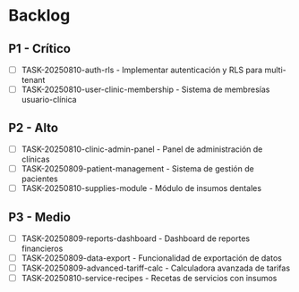 # Backlog

## P1 - Crítico
- [ ] TASK-20250810-auth-rls - Implementar autenticación y RLS para multi-tenant
- [ ] TASK-20250810-user-clinic-membership - Sistema de membresías usuario-clínica

## P2 - Alto
- [ ] TASK-20250810-clinic-admin-panel - Panel de administración de clínicas
- [ ] TASK-20250809-patient-management - Sistema de gestión de pacientes
- [ ] TASK-20250810-supplies-module - Módulo de insumos dentales

## P3 - Medio  
- [ ] TASK-20250809-reports-dashboard - Dashboard de reportes financieros
- [ ] TASK-20250809-data-export - Funcionalidad de exportación de datos
- [ ] TASK-20250809-advanced-tariff-calc - Calculadora avanzada de tarifas
- [ ] TASK-20250810-service-recipes - Recetas de servicios con insumos
